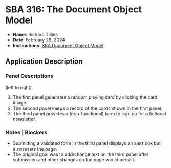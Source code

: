 # SBA 316: The Document Object Model

* **Name**: Richard Tillies
* **Date**: February 28, 2024
* **Instructions**: [SBA Document Object Model](sba-document-object-model.pdf)


## Application Description

### Panel Descriptions 
(left to right)

1. The first panel generates a random playing card by clicking the card image.
1. The second panel keeps a record of the cards shown in the first panel.
1. The third panel provides a (non-functional) form to sign up for a fictional newsletter.

### Notes | Blockers

* Submitting a validated form in the third panel displays an alert box but also resets the page. 
* The original goal was to add/change text on the third panel after submission and other changes on the page would persist.

